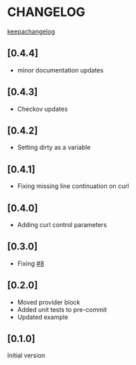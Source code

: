 # CHANGELOG

[keepachangelog](https://keepachangelog.com/en/1.0.0/)

## [0.4.4]
* minor documentation updates

## [0.4.3]
* Checkov updates

## [0.4.2]
* Setting dirty as a variable

## [0.4.1]
* Fixing missing line continuation on curl

## [0.4.0]
* Adding curl control parameters

## [0.3.0]
* Fixing [#8](https://github.com/tonyskidmore/terraform-shell-azure-devops-elasticpool/issues/8)

## [0.2.0]
* Moved provider block
* Added unit tests to pre-commit
* Updated example

## [0.1.0]
Initial version
